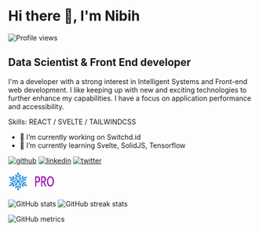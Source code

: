 # Hi there 👋, I'm Nibih
![Profile views](https://gpvc.arturio.dev/nibih)  

## Data Scientist & Front End developer
I'm a developer with a strong interest in Intelligent Systems and Front-end web development. I like keeping up with new and exciting technologies to further enhance my capabilities. I have a focus on application performance and accessibility.

Skills: REACT / SVELTE / TAILWINDCSS 

- 🔭 I’m currently working on Switchd.id 
- 🌱 I’m currently learning Svelte, SolidJS, Tensorflow 


[<img src='https://cdn.jsdelivr.net/npm/simple-icons@3.0.1/icons/github.svg' alt='github' height='40'>](https://github.com/nibih)  [<img src='https://cdn.jsdelivr.net/npm/simple-icons@3.0.1/icons/linkedin.svg' alt='linkedin' height='40'>](https://www.linkedin.com/in/nibih/)  [<img src='https://cdn.jsdelivr.net/npm/simple-icons@3.0.1/icons/twitter.svg' alt='twitter' height='40'>](https://twitter.com/realnibih)  

<a href='https://archiveprogram.github.com/'><img src='https://raw.githubusercontent.com/acervenky/animated-github-badges/master/assets/acbadge.gif' width='40' height='40'></a> <a href='https://github.com/pricing'><img src='https://raw.githubusercontent.com/acervenky/animated-github-badges/master/assets/pro.gif' width='40' height='40'></a> 

![GitHub stats](https://github-readme-stats.vercel.app/api?username=nibih&show_icons=true&count_private=true)  ![GitHub streak stats](https://github-readme-streak-stats.herokuapp.com/?user=nibih)

![GitHub metrics](https://metrics.lecoq.io/nibih)  

